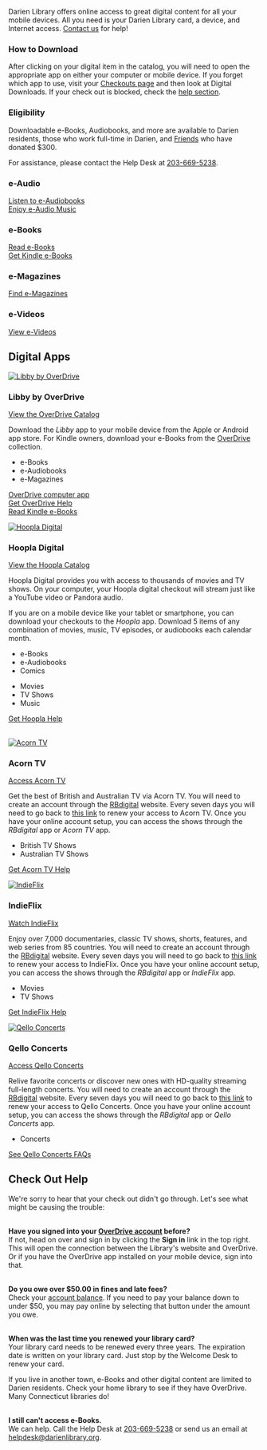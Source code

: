 Darien Library offers online access to great digital content for all your mobile devices. All you need is your Darien Library card, a device, and Internet access. [Contact us](/contact "Contact us") for help!

<div class="margin-bottom-20"></div>

<div class="row margin-bottom-30">
<div class="col-md-6">

### How to Download 
After clicking on your digital item in the catalog, you will need to open the appropriate app on either your computer or mobile device. If you forget which app to use, visit your [Checkouts page](/myaccount/circulation "Checkouts") and then look at Digital Downloads. If your check out is blocked, check the <a href="#help">help section</a>.

<div class="margin-bottom-20"></div>  

</div>
<div class="col-md-6">

### Eligibility

Downloadable e-Books, Audiobooks, and more are available to Darien residents, those who work full-time in Darien, and [Friends](/friends "Friends of the Library") who have donated $300.

For assistance, please contact the Help Desk at [203-669-5238](tel:2036695238 "203-669-5238").

</div>
</div>


<div class="row margin-bottom-20">
<div class="col-xs-6 col-md-6">
<div class="row">
<div class="col-xs-12 col-md-6">

<i class="fa fa-headphones fa-5x" aria-hidden="true"></i>

### e-Audio
[Listen to e-Audiobooks](https://dar.to/2pI6UOM "e-Audiobooks")<br />
[Enjoy e-Audio Music](https://dar.to/2qz6xnV "e-Audio Music")

<div class="margin-bottom-10"></div>     
</div>
<div class="col-xs-12 col-md-6">
<i class="fa fa-tablet fa-5x" aria-hidden="true"></i>

### e-Books
[Read e-Books](https://dar.to/2p8YQ6A "e-Books")<br />
[Get Kindle e-Books](/kindle "Get Kindle e-Books")

<div class="margin-bottom-10"></div>    
</div>
</div>
</div> 
<div class="col-xs-6 col-md-6">
<div class="row">
<div class="col-xs-12 col-md-6">
<i class="fa fa-file-text-o fa-5x" aria-hidden="true"></i>

### e-Magazines
[Find e-Magazines](http://dar.to/39EiZLt "e-Magazines")
<br />
<div class="margin-bottom-80"></div>       
</div> 
<div class="col-xs-12 col-md-6">
<i class="fa fa-film fa-5x" aria-hidden="true"></i>

### e-Videos
[View e-Videos](https://dar.to/2qsfhiz "e-Videos")
</div>
</div>
</div>
</div>

<div class="text-center margin-bottom-50">
  <h2 class="title-v2 title-center">Digital Apps</h2>
</div>

<div class="row margin-bottom-20">
<div class="col-md-6">

<a href="https://dar.to/36ts9Jx"><img src="/uploads/logos/libby_icon.png" alt= "Libby by OverDrive" /></a>
 
### Libby by OverDrive 

[View the OverDrive Catalog](https://dar.to/36ts9Jx "OverDrive")

Download the _Libby_ app to your mobile device from the Apple or Android app store. For Kindle owners, download your e-Books from the [OverDrive](https://dar.to/36ts9Jx "OverDrive") collection.

* e-Books
* e-Audiobooks
* e-Magazines

[OverDrive computer app](https://dar.to/2pwPKU6 "OverDrive")<br />
[Get OverDrive Help](https://dar.to/2p5WB3i "OverDrive help")<br />
[Read Kindle e-Books](/kindle "Kindle e-Books")


</div>
<div class="col-md-6">

<a href="https://dar.to/2p8K27Z"><img src="/uploads/logos/hoopla_icon.png" alt= "Hoopla Digital" /></a>

### Hoopla Digital 

[View the Hoopla Catalog](https://dar.to/2EqjY3u "Hoopla")

Hoopla Digital provides you with access to thousands of movies and TV shows. On your computer, your Hoopla digital checkout will stream just like a YouTube video or Pandora audio. 

If you are on a mobile device like your tablet or smartphone, you can download your checkouts to the _Hoopla_ app. Download 5 items of any combination of movies, music, TV episodes, or audiobooks each calendar month. 

<div class="row">
<div class="col-md-6">

* e-Books
* e-Audiobooks
* Comics

</div>
<div class="col-md-6">

* Movies
* TV Shows
* Music
</div>
</div>

[Get Hoopla Help](https://dar.to/2qskfM0 "Hoopla help")
<br />
<br />

</div>
</div> 

<div class="row margin-bottom-20">
<div class="col-md-6">

<a href="https://dar.to/2oY1hgj"><img src="/uploads/logos/acorntv_logo.jpg" alt= "Acorn TV" /></a>

### Acorn TV

[Access Acorn TV](https://dar.to/34h38ih "RBdigital")

Get the best of British and Australian TV via Acorn TV. You will need to create an account through the [RBdigital](https://dar.to/2rcRb9E) website. Every seven days you will need to go back to [this link](https://dar.to/34h38ih "this link") to renew your access to Acorn TV. Once you have your online account setup, you can access the shows through the _RBdigital_ app or _Acorn TV_ app. 

* British TV Shows
* Australian TV Shows

[Get Acorn TV Help](https://dar.to/2p5Xx7B "Acorn TV help")

</div>
<div class="col-md-6">

<a href="https://dar.to/3ngvxxI"><img src="/uploads/logos/indieflix_logo.jpg" alt= "IndieFlix" /></a>

### IndieFlix

[Watch IndieFlix](https://dar.to/3ngvxxI "IndieFlix")

Enjoy over 7,000 documentaries, classic TV shows, shorts, features, and web series from 85 countries. You will need to create an account through the [RBdigital](https://dar.to/2rcRb9E) website. Every seven days you will need to go back to [this link](https://dar.to/3ngvxxI "this IndieFlix link") to renew your access to IndieFlix. Once you have your online account setup, you can access the shows through the _RBdigital_ app or _IndieFlix_ app. 

* Movies
* TV Shows

[Get IndieFlix Help](http://dar.to/34czr2T "IndieFlix")


</div>
</div>

<div class="row margin-bottom-20">
<div class="col-md-6">

<a href="https://dar.to/34h38ih"><img src="/uploads/logos/qello_concerts_logo.png" alt= "Qello Concerts" /></a>

### Qello Concerts

[Access Qello Concerts](https://dar.to/33pkQkw "Qello Concerts")

Relive favorite concerts or discover new ones with HD-quality streaming full-length concerts. You will need to create an account through the [RBdigital](https://dar.to/2rcRb9E) website. Every seven days you will need to go back to [this link](https://dar.to/33pkQkw "this Qello link") to renew your access to Qello Concerts. Once you have your online account setup, you can access the shows through the _RBdigital_ app or _Qello Concerts_ app. 

* Concerts

[See Qello Concerts FAQs](https://dar.to/3jrNqXJ "Qello help")

</div>
</div>

<div class="text-center margin-bottom-50">
  <a name="help"></a><h2 class="title-v2 title-center">Check Out Help</h2>
</div>

<div class="row margin-bottom-20">
<div class="row">
<div class="col-md-6">

We're sorry to hear that your check out didn't go through. Let's see what might be causing the trouble: 
<br />
<br />

**Have you signed into your [OverDrive account](https://darien.overdrive.com/ "OverDrive account") before?** <br />
If not, head on over and sign in by clicking the **Sign in** link in the top right. This will open the connection between the Library's website and OverDrive. Or if you have the OverDrive app installed on your mobile device, sign into that. 
<br />
<br />

**Do you owe over $50.00 in fines and late fees?**<br />
Check your [account balance](/myaccount/funds "Account balance"). If you need to pay your balance down to under $50, you may pay online by selecting that button under the amount you owe. 
<br />
<br />

</div>
<div class="col-md-6">

**When was the last time you renewed your library card?**<br />
Your library card needs to be renewed every three years. The expiration date is written on your library card. Just stop by the Welcome Desk to renew your card. 

If you live in another town, e-Books and other digital content are limited to Darien residents. Check your home library to see if they have OverDrive. Many Connecticut libraries do! 
<br />
<br />

**I still can't access e-Books.**<br />
We can help. Call the Help Desk at [203-669-5238](tel:203-669-5238 "Help Desk") or send us an email at [helpdesk@darienlibrary.org](mailto:helpdesk@darienlibrary.org "Help Desk"). 

</div>
</div>
</div>